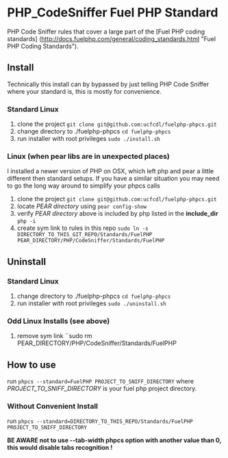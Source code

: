PHP_CodeSniffer Fuel PHP Standard
=================================

PHP Code Sniffer rules that cover a large part of the [Fuel PHP coding standards]
(http://docs.fuelphp.com/general/coding_standards.html "Fuel PHP Coding Standards").

Install
-------------------
Technically this install can by bypassed by just telling PHP Code Sniffer where your standard is, this is mostly for convenience.

### Standard Linux

1. clone the project ``git clone git@github.com:ucfcdl/fuelphp-phpcs.git``
2. change directory to ./fuelphp-phpcs ``cd fuelphp-phpcs``
3. run installer with root privileges ``sudo ./install.sh``

### Linux (when pear libs are in unexpected places)

I installed a newer version of PHP on OSX, which left php and pear a little different then standard setups.  If you have a similar situation you may need to go the long way around to simplify your phpcs calls

1. clone the project ``git clone git@github.com:ucfcdl/fuelphp-phpcs.git``
2. locate *PEAR directory* using ``pear config-show``
3. verify *PEAR directory* above is included by php listed in the **include_dir** ``php -i``
4. create sym link to rules in this repo ``sudo ln -s DIRECTORY_TO_THIS_GIT_REPO/Standards/FuelPHP PEAR_DIRECTORY/PHP/CodeSniffer/Standards/FuelPHP``

Uninstall
----------------------

### Standard Linux
1. change directory to ./fuelphp-phpcs ``cd fuelphp-phpcs``
2. run installer with root privileges ``sudo ./uninstall.sh``

### Odd Linux Installs (see above)
1. remove sym link ``sudo rm PEAR_DIRECTORY/PHP/CodeSniffer/Standards/FuelPHP

How to use
----------
run ``phpcs --standard=FuelPHP PROJECT_TO_SNIFF_DIRECTORY`` where
_PROJECT_TO_SNIFF_DIRECTORY_ is your fuel php project directory.

### Without Convenient Install
run ``phpcs --standard=DIRECTORY_TO_THIS_REPO/Standards/FuelPHP PROJECT_TO_SNIFF_DIRECTORY``

**BE AWARE not to use --tab-width phpcs option with another value than 0,
this would disable tabs recognition !**
